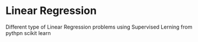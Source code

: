 # Linear Regression

Different type of Linear Regression problems using Supervised Lerning from pythpn scikit learn
